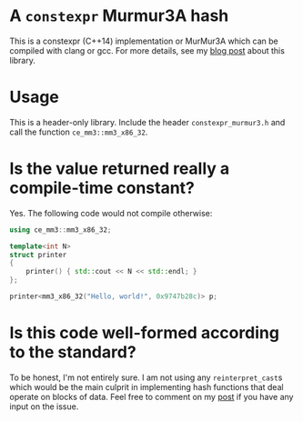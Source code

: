 # A `constexpr` Murmur3A hash

This is a constexpr (C++14) implementation or MurMur3A which can be compiled
with clang or gcc. For more details, see my
[blog post](http://szelei.me/constexpr-murmurhash) about this library.

# Usage

This is a header-only library. Include the header `constexpr_murmur3.h` and call
the function `ce_mm3::mm3_x86_32`.

# Is the value returned really a compile-time constant?

Yes. The following code would not compile otherwise:

```cpp
using ce_mm3::mm3_x86_32;

template<int N>
struct printer
{
    printer() { std::cout << N << std::endl; }
};

printer<mm3_x86_32("Hello, world!", 0x9747b28c)> p;
```

# Is this code well-formed according to the standard?

To be honest, I'm not entirely sure. I am not using any `reinterpret_cast`s which
would be the main culprit in implementing hash functions that deal operate on
blocks of data. Feel free to comment on my
[post](http://szelei.me/constexpr-murmurhash) if you have any input on the issue.

